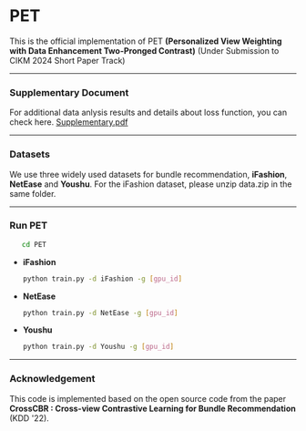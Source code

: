 # PET
This is the official implementation of PET **(Personalized View Weighting with Data Enhancement Two-Pronged Contrast)** 
(Under Submission to CIKM 2024 Short Paper Track) 

---
### Supplementary Document
For additional data anlysis results and details about loss function, you can check here.
[Supplementary.pdf](https://github.com/user-attachments/files/15715970/Supplementary.pdf)

---

### Datasets
We use three widely used datasets for bundle recommendation, **iFashion**, **NetEase** and **Youshu**.
For the iFashion dataset, please unzip data.zip in the same folder.


---
### Run PET
```bash
   cd PET
```
* **iFashion**
   ```bash
   python train.py -d iFashion -g [gpu_id]

* **NetEase**
   ```bash
   python train.py -d NetEase -g [gpu_id]

* **Youshu**
   ```bash
   python train.py -d Youshu -g [gpu_id]   
---
### Acknowledgement
This code is implemented based on the open source code from the paper **CrossCBR : Cross-view Contrastive Learning for Bundle Recommendation** (KDD '22).

